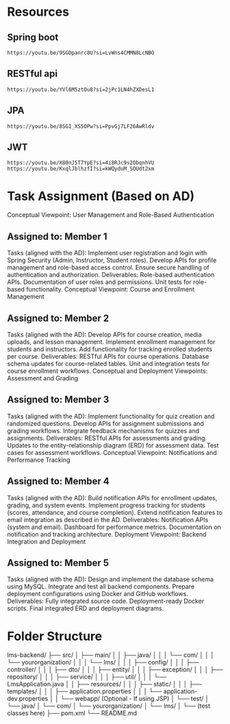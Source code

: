 # Resources
  ## Spring boot
    https://youtu.be/9SGDpanrc8U?si=LvWns4CMMN8LcNBO
  ## RESTful api 
    https://youtu.be/YVl6M5ztOu8?si=2jPc1LN4hZXDesL1
  ## JPA
    https://youtu.be/8SGI_XS5OPw?si=PpvGj7LF26AwRldv
  ## JWT
    https://youtu.be/X80nJ5T7YpE?si=4i8RJc9s2ObqnhVU
    https://youtu.be/KxqlJblhzfI?si=kWQyduM_SOUdt2xm

# Task Assignment (Based on AD)
Conceptual Viewpoint: User Management and Role-Based Authentication

## Assigned to: Member 1
Tasks (aligned with the AD):
Implement user registration and login with Spring Security (Admin, Instructor, Student roles).
Develop APIs for profile management and role-based access control.
Ensure secure handling of authentication and authorization.
Deliverables:
Role-based authentication APIs.
Documentation of user roles and permissions.
Unit tests for role-based functionality.
Conceptual Viewpoint: Course and Enrollment Management

## Assigned to: Member 2
Tasks (aligned with the AD):
Develop APIs for course creation, media uploads, and lesson management.
Implement enrollment management for students and instructors.
Add functionality for tracking enrolled students per course.
Deliverables:
RESTful APIs for course operations.
Database schema updates for course-related tables.
Unit and integration tests for course enrollment workflows.
Conceptual and Deployment Viewpoints: Assessment and Grading

## Assigned to: Member 3
Tasks (aligned with the AD):
Implement functionality for quiz creation and randomized questions.
Develop APIs for assignment submissions and grading workflows.
Integrate feedback mechanisms for quizzes and assignments.
Deliverables:
RESTful APIs for assessments and grading.
Updates to the entity-relationship diagram (ERD) for assessment data.
Test cases for assessment workflows.
Conceptual Viewpoint: Notifications and Performance Tracking

## Assigned to: Member 4
Tasks (aligned with the AD):
Build notification APIs for enrollment updates, grading, and system events.
Implement progress tracking for students (scores, attendance, and course completion).
Extend notification features to email integration as described in the AD.
Deliverables:
Notification APIs (system and email).
Dashboard for performance metrics.
Documentation on notification and tracking architecture.
Deployment Viewpoint: Backend Integration and Deployment

## Assigned to: Member 5
Tasks (aligned with the AD):
Design and implement the database schema using MySQL.
Integrate and test all backend components.
Prepare deployment configurations using Docker and GitHub workflows.
Deliverables:
Fully integrated source code.
Deployment-ready Docker scripts.
Final integrated ERD and deployment diagrams.







# Folder Structure
lms-backend/
├── src/
│   ├── main/
│   │   ├── java/
│   │   │   └── com/
│   │   │       └── yourorganization/
│   │   │           └── lms/
│   │   │               ├── config/
│   │   │               ├── controller/
│   │   │               ├── dto/
│   │   │               ├── entity/
│   │   │               ├── exception/
│   │   │               ├── repository/
│   │   │               ├── service/
│   │   │               ├── util/
│   │   │               └── LmsApplication.java
│   │   ├── resources/
│   │   │   ├── static/
│   │   │   ├── templates/
│   │   │   ├── application.properties
│   │   │   └── application-dev.properties
│   │   └── webapp/ (Optional - If using JSP)
│   └── test/
│       └── java/
│           └── com/
│               └── yourorganization/
│                   └── lms/
│                       └── (test classes here)
├── pom.xml
└── README.md
